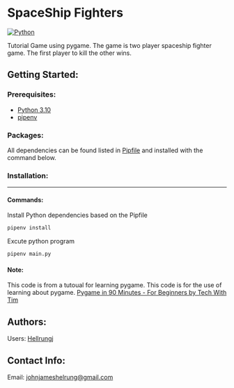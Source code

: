 # SpaceShip Fighters

[![Python](https://img.shields.io/badge/-Python-05122A?style=flat&logo=python)](https://www.python.org/)

Tutorial Game using pygame. The game is two player spaceship fighter game. The first player to kill the other wins.

## Getting Started:

### Prerequisites:
- [Python 3.10](https://www.python.org/downloads/release/python-3100/)
- [pipenv](https://pipenv.pypa.io/en/latest/)

### Packages:
All dependencies can be found listed in [Pipfile](./Pipfile) and installed with the command below.

### Installation:
---
#### Commands:
Install Python dependencies based on the Pipfile
```python
pipenv install
```
Excute python program
```python
pipenv main.py
```

#### Note:
This code is from a tutoual for learning pygame. This code is for the use of learning about pygame.
[Pygame in 90 Minutes - For Beginners by Tech With Tim](https://www.youtube.com/watch?v=jO6qQDNa2UY)

## Authors:
Users: [Hellrungj](https://github.com/Hellrungj/)

## Contact Info:
Email: [johnjameshelrung@gmail.com](johnjameshellrung@gmail.com)
